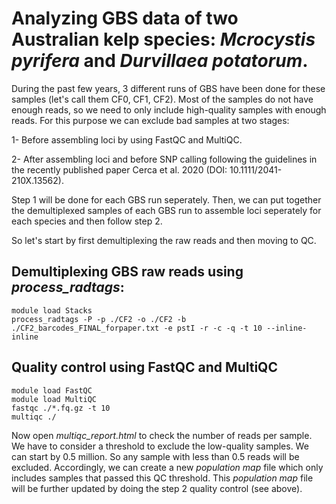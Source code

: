 # Analyzing GBS data of two Australian kelp species: *Mcrocystis pyrifera* and *Durvillaea potatorum*.

During the past few years, 3 different runs of GBS have been done for these samples (let's call them CF0, CF1, CF2).
Most of the samples do not have enough reads, so we need to only include high-quality samples with enough reads. For this purpose we can exclude bad samples at two stages:

1- Before assembling loci by using FastQC and MultiQC.

2- After assembling loci and before SNP calling following the guidelines in the recently published paper Cerca et al. 2020 (DOI: 10.1111/2041-210X.13562).

Step 1 will be done for each GBS run seperately. Then, we can put together the demultiplexed samples of each GBS run to assemble loci seperately for each species and then follow step 2.

So let's start by first demultiplexing the raw reads and then moving to QC.

## Demultiplexing GBS raw reads using *process_radtags*:

```
module load Stacks
process_radtags -P -p ./CF2 -o ./CF2 -b ./CF2_barcodes_FINAL_forpaper.txt -e pstI -r -c -q -t 10 --inline-inline
```

## Quality control using FastQC and MultiQC

```
module load FastQC
module load MultiQC
fastqc ./*.fq.gz -t 10
multiqc ./
```

Now open *multiqc_report.html* to check the number of reads per sample. We have to consider a threshold to exclude the low-quality samples. We can start by 0.5 million.
So any sample with less than 0.5 reads will be excluded. Accordingly, we can create a new *population map* file which only includes samples that passed this QC threshold. This *population map* file will be further updated by doing the step 2 quality control (see above).
